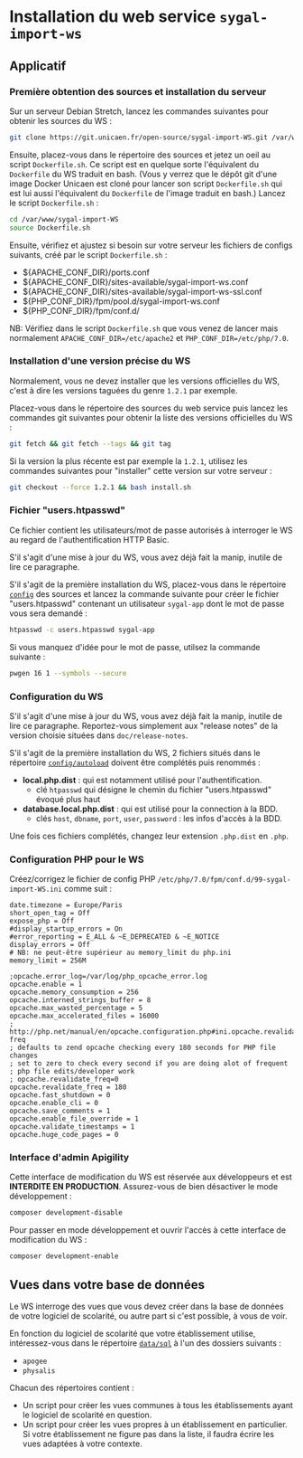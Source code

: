 # Installation du web service `sygal-import-ws`


## Applicatif


### Première obtention des sources et installation du serveur 

Sur un serveur Debian Stretch, lancez les commandes suivantes pour obtenir les sources du WS :
```bash
git clone https://git.unicaen.fr/open-source/sygal-import-WS.git /var/www/sygal-import-WS
```

Ensuite, placez-vous dans le répertoire des sources et jetez un oeil au script `Dockerfile.sh`.
Ce script est en quelque sorte l'équivalent du `Dockerfile` du WS traduit en bash. 
(Vous y verrez que le dépôt git d'une image Docker Unicaen est cloné pour lancer 
son script `Dockerfile.sh` qui est lui aussi l'équivalent du `Dockerfile` de l'image 
traduit en bash.)
Lancez le script `Dockerfile.sh` :
```bash
cd /var/www/sygal-import-WS
source Dockerfile.sh
```

Ensuite, vérifiez et ajustez si besoin sur votre serveur les fichiers de configs suivants,
créé par le script `Dockerfile.sh` :
- ${APACHE_CONF_DIR}/ports.conf
- ${APACHE_CONF_DIR}/sites-available/sygal-import-ws.conf
- ${APACHE_CONF_DIR}/sites-available/sygal-import-ws-ssl.conf  
- ${PHP_CONF_DIR}/fpm/pool.d/sygal-import-ws.conf
- ${PHP_CONF_DIR}/fpm/conf.d/

NB: Vérifiez dans le script `Dockerfile.sh` que vous venez de lancer mais normalement 
`APACHE_CONF_DIR=/etc/apache2` et `PHP_CONF_DIR=/etc/php/7.0`.


### Installation d'une version précise du WS

Normalement, vous ne devez installer que les versions officielles du WS, c'est à dire les versions taguées du genre `1.2.1`
par exemple.

Placez-vous dans le répertoire des sources du web service puis lancez les commandes git suivantes pour obtenir la liste des
versions officielles du WS :
```bash
git fetch && git fetch --tags && git tag
```

Si la version la plus récente est par exemple la `1.2.1`, utilisez les commandes suivantes pour "installer" cette version 
sur votre serveur :
```bash
git checkout --force 1.2.1 && bash install.sh
```


### Fichier "users.htpasswd"

Ce fichier contient les utilisateurs/mot de passe autorisés à interroger le WS au regard de l'authentification HTTP Basic.

S'il s'agit d'une mise à jour du WS, vous avez déjà fait la manip, inutile de lire ce paragraphe.

S'il s'agit de la première installation du WS, placez-vous dans le répertoire [`config`](config) des sources et lancez la 
commande suivante pour créer le fichier "users.htpasswd" contenant un utilisateur `sygal-app` dont le mot de passe 
vous sera demandé :
```bash
htpasswd -c users.htpasswd sygal-app
```

Si vous manquez d'idée pour le mot de passe, utilsez la commande suivante :
```bash
pwgen 16 1 --symbols --secure
```

### Configuration du WS

S'il s'agit d'une mise à jour du WS, vous avez déjà fait la manip, inutile de lire ce paragraphe.
Reportez-vous simplement aux "release notes" de la version choisie situées dans `doc/release-notes`.

S'il s'agit de la première installation du WS, 2 fichiers situés dans le répertoire [`config/autoload`](config/autoload) 
doivent être complétés puis renommés :

  - **local.php.dist** : qui est notamment utilisé pour l'authentification.
    - clé `htpasswd` qui désigne le chemin du fichier "users.htpasswd" évoqué plus haut
  - **database.local.php.dist** : qui est utilisé pour la connection à la BDD.
    - clés `host`, `dbname`, `port`, `user`, `password` : les infos d'accès à la BDD.
 
Une fois ces fichiers complétés, changez leur extension `.php.dist` en `.php`.


### Configuration PHP pour le WS

Créez/corrigez le fichier de config PHP `/etc/php/7.0/fpm/conf.d/99-sygal-import-WS.ini` comme suit :

    date.timezone = Europe/Paris
    short_open_tag = Off
    expose_php = Off
    #display_startup_errors = On
    #error_reporting = E_ALL & ~E_DEPRECATED & ~E_NOTICE
    display_errors = Off
    # NB: ne peut-être supérieur au memory_limit du php.ini
    memory_limit = 256M
    
    ;opcache.error_log=/var/log/php_opcache_error.log
    opcache.enable = 1
    opcache.memory_consumption = 256
    opcache.interned_strings_buffer = 8
    opcache.max_wasted_percentage = 5
    opcache.max_accelerated_files = 16000
    ; http://php.net/manual/en/opcache.configuration.php#ini.opcache.revalidate-freq
    ; defaults to zend opcache checking every 180 seconds for PHP file changes
    ; set to zero to check every second if you are doing alot of frequent
    ; php file edits/developer work
    ; opcache.revalidate_freq=0
    opcache.revalidate_freq = 180
    opcache.fast_shutdown = 0
    opcache.enable_cli = 0
    opcache.save_comments = 1
    opcache.enable_file_override = 1
    opcache.validate_timestamps = 1
    opcache.huge_code_pages = 0
    

### Interface d'admin Apigility

Cette interface de modification du WS est réservée aux développeurs et est **INTERDITE EN PRODUCTION**.
Assurez-vous de bien désactiver le mode développement :
```bash
composer development-disable
```

Pour passer en mode développement et ouvrir l'accès à cette interface de modification du WS :
```bash
composer development-enable
``` 


## Vues dans votre base de données

Le WS interroge des vues que vous devez créer dans la base de données de votre logiciel de scolarité, ou autre part
si c'est possible, à vous de voir.

En fonction du logiciel de scolarité que votre établissement utilise, intéressez-vous dans le répertoire [`data/sql`](data/sql) 
à l'un des dossiers suivants :
- `apogee`
- `physalis`

Chacun des répertoires contient :
- Un script pour créer les vues communes à tous les établissements ayant le logiciel de scolarité en question.
- Un script pour créer les vues propres à un établissement en particulier.
  Si votre établissement ne figure pas dans la liste, il faudra écrire les vues adaptées à votre contexte.
